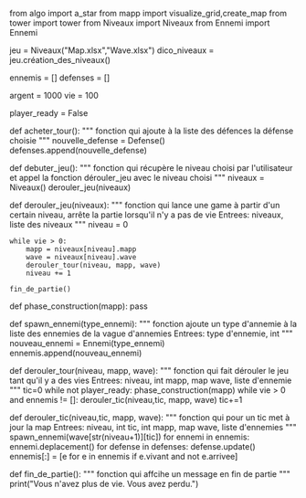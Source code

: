 from algo import a_star
from mapp import visualize_grid,create_map
from tower import tower
from Niveaux import Niveaux
from Ennemi import Ennemi

jeu = Niveaux("Map.xlsx","Wave.xlsx")
dico_niveaux = jeu.création_des_niveaux()

ennemis = []
defenses = []

argent = 1000
vie = 100

player_ready = False



def acheter_tour():
    """
    fonction qui ajoute à la liste des défences la défense choisie
    """
    nouvelle_defense = Defense()
    defenses.append(nouvelle_defense)
        
def debuter_jeu():
    """
    fonction qui récupère le niveau choisi par l'utilisateur et appel la fonction dérouler_jeu avec le niveau choisi
    """
    niveaux = Niveaux()
    derouler_jeu(niveaux)
    
def derouler_jeu(niveaux):
    """
    fonction qui lance une game à partir d'un certain niveau, arrête la partie lorsqu'il n'y a pas de vie
        Entrees: niveaux, liste des niveaux
    """
    niveau = 0
    
    while vie > 0:
        mapp = niveaux[niveau].mapp
        wave = niveaux[niveau].wave
        derouler_tour(niveau, mapp, wave)
        niveau += 1
        
    fin_de_partie()

def phase_construction(mapp):
    pass
    
def spawn_ennemi(type_ennemi):
    """
    fonction ajoute un type d'annemie à la liste des ennemies de la vague d'annemies
        Entrees: type d'ennemie, int
    """
    nouveau_ennemi = Ennemi(type_ennemi)
    ennemis.append(nouveau_ennemi)
    
    
def derouler_tour(niveau, mapp, wave):
    """
    fonction qui fait dérouler le jeu tant qu'il y a des vies
        Entrees: niveau, int
                mapp, map
                wave, liste d'ennemie
    """
    tic=0
    while not player_ready:
        phase_construction(mapp)
    while vie > 0 and ennemis != []:
        derouler_tic(niveau,tic, mapp, wave)
        tic+=1
        
def derouler_tic(niveau,tic, mapp, wave):
    """
    fonction qui pour un tic met à jour la map
        Entrees: niveau, int
                tic, int
                mapp, map
                wave, liste d'ennemies
    """
    spawn_ennemi(wave[str(niveau+1)][tic])
    for ennemi in ennemis:
        ennemi.deplacement()
    for defense in defenses:
        defense.update()
    ennemis[:] = [e for e in ennemis if e.vivant and not e.arrivee]
    
def fin_de_partie():
    """
    fonction qui affcihe un message en fin de partie 
    """
    print("Vous n'avez plus de vie. Vous avez perdu.")
